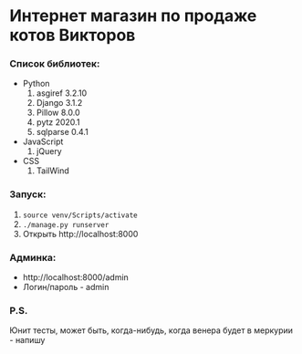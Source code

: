 # **Интернет магазин по продаже котов Викторов**
### Список библиотек:
* Python
  1. asgiref 3.2.10
  2. Django 3.1.2
  3. Pillow 8.0.0
  4. pytz 2020.1
  5. sqlparse 0.4.1
* JavaScript
  1. jQuery
* CSS
  1. TailWind
### Запуск:
1. `source venv/Scripts/activate`
2. `./manage.py runserver`
3. Открыть http://localhost:8000
### Админка:
* http://localhost:8000/admin
* Логин/пароль - admin
### P.S.
Юнит тесты, может быть, когда-нибудь, когда венера будет в меркурии - напишу

